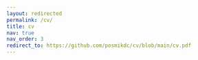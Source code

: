 ```yaml
---
layout: redirected 
permalink: /cv/
title: cv
nav: true
nav_order: 3
redirect_to: https://github.com/posmikdc/cv/blob/main/cv.pdf
---
```

